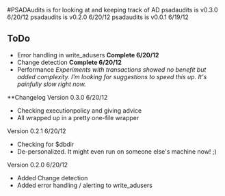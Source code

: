 #PSADAudits is for looking at and keeping track of AD
psadaudits is v0.3.0 6/20/12
psadaudits is v0.2.0 6/20/12
psadaudits is v0.0.1 6/19/12

## ToDo
* Error handling in write_adusers **Complete 6/20/12**
* Change detection **Complete 6/20/12**
* Performance *Experiments with transactions showed no benefit but added complexity. I'm looking for suggestions to speed this up. It's painfully slow right now.*

**Changelog
Version 0.3.0 6/20/12
* Checking executionpolicy and giving advice
* All wrapped up in a pretty one-file wrapper

Version 0.2.1 6/20/12
* Checking for $dbdir
* De-personalized. It might even run on someone else's machine now! ;)

Version 0.2.0 6/20/12
* Added Change detection
* Added error handling / alerting to write_adusers